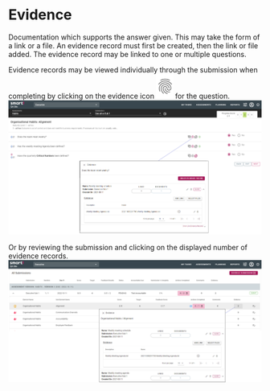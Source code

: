 # Evidence
Documentation which supports the answer given. This may take the form of a link or a file. An evidence record must first be created, then the link or file added. The evidence record may be linked to one or multiple questions.

Evidence records may be viewed individually through the submission when completing by clicking on the evidence icon ![image](../assets/screenshots/jobs/evidenceIcon.png) for the question.
![image](../assets/screenshots/concepts/view-evidence-record.png)
 
Or by reviewing the submission and clicking on the displayed number of evidence records.  
![image](../assets/screenshots/concepts/evidence.png) 